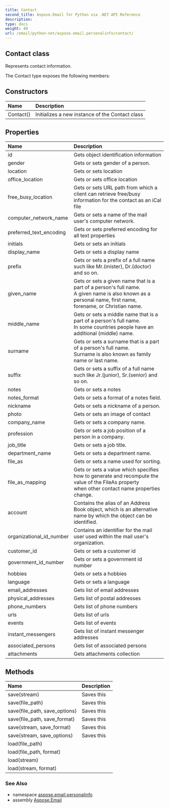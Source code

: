 ```yaml
---
title: Contact
second_title: Aspose.Email for Python via .NET API Reference
description: 
type: docs
weight: 40
url: /email/python-net/aspose.email.personalinfo/contact/
---
```


## Contact class

Represents contact information.

The Contact type exposes the following members:
## Constructors
| Name | Description |
| :- | :- |
|Contact()|Initializes a new instance of the Contact class|
## Properties
| Name | Description |
| :- | :- |
|id|Gets object identification information|
|gender|Gets or sets gender of a person.|
|location|Gets or sets location|
|office_location|Gets or sets office location|
|free_busy_location|Gets or sets URL path from which a client can retrieve free/busy information for the contact as an iCal file|
|computer_network_name|Gets or sets a name of the mail user's computer network.|
|preferred_text_encoding|Gets or sets preferred encoding for all text properties|
|initials|Gets or sets an initials|
|display_name|Gets or sets a display name|
|prefix|Gets or sets a prefix of a full name such like Mr.(mister), Dr.(doctor) and so on.|
|given_name|Gets or sets a given name that is a part of a person's full name.<br/>            A given name is also known as a personal name, first name, forename, or Christian name.|
|middle_name|Gets or sets a middle name that is a part of a person's full name.<br/>            In some countries people have an additional (middle) name.|
|surname|Gets or sets a surname that is a part of a person's full name.<br/>            Surname is also known as family name or last name.|
|suffix|Gets or sets a suffix of a full name such like Jr.(junior), Sr.(senior) and so on.|
|notes|Gets or sets a notes|
|notes_format|Gets or sets a format of a notes field.|
|nickname|Gets or sets a nickname of a person.|
|photo|Gets or sets an image of contact|
|company_name|Gets or sets a company name.|
|profession|Gets or sets a job position of a person in a company.|
|job_title|Gets or sets a job title.|
|department_name|Gets or sets a department name.|
|file_as|Gets or sets a name used for sorting.|
|file_as_mapping|Gets or sets a value which specifies how to generate and recompute the value of the FileAs property <br/>            when other contact name properties change.|
|account|Contains the alias of an Address Book object, which is an alternative name by which the object can be identified.|
|organizational_id_number|Contains an identifier for the mail user used within the mail user's organization.|
|customer_id|Gets or sets a customer id|
|government_id_number|Gets or sets a government id number|
|hobbies|Gets or sets a hobbies|
|language|Gets or sets a language|
|email_addresses|Gets list of email addresses|
|physical_addresses|Gets list of postal addresses|
|phone_numbers|Gets list of phone numbers|
|urls|Gets list of urls|
|events|Gets list of events|
|instant_messengers|Gets list of instant messenger addresses|
|associated_persons|Gets list of associated persons|
|attachments|Gets attachments collection|
## Methods
| Name | Description |
| :- | :- |
|save(stream)|Saves this|
|save(file_path)|Saves this|
|save(file_path, save_options)|Saves this|
|save(file_path, save_format)|Saves this|
|save(stream, save_format)|Saves this|
|save(stream, save_options)|Saves this|
|load(file_path)|  |
|load(file_path, format)|  |
|load(stream)|  |
|load(stream, format)|  |

### See Also

* namespace [aspose.email.personalinfo](/email/python-net/aspose.email.personalinfo/)
* assembly [Aspose.Email](/slides/python-net/)

